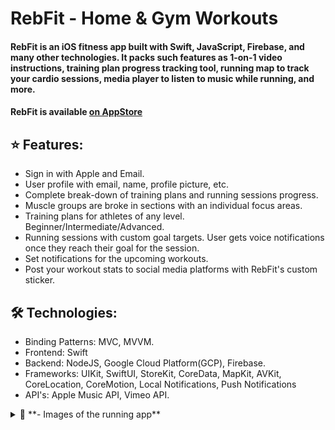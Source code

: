 # RebFit - Home & Gym Workouts

#### RebFit is an iOS fitness app built with Swift, JavaScript, Firebase, and many other technologies. It packs such features as 1-on-1 video instructions, training plan progress tracking tool, running map to track your cardio sessions, media player to listen to music while running, and more.

#### RebFit is available [on AppStore](https://apps.apple.com/us/app/rebfit-home-gym-workouts/id6443868811)

## ⭐️ Features:

* Sign in with Apple and Email.
* User profile with email, name, profile picture, etc.
* Complete break-down of training plans and running sessions progress.
* Muscle groups are broke in sections with an individual focus areas.
* Training plans for athletes of any level. Beginner/Intermediate/Advanced.
* Running sessions with custom goal targets. User gets voice notifications once they reach their goal for the session.
* Set notifications for the upcoming workouts.
* Post your workout stats to social media platforms with RebFit's custom sticker.

## 🛠️ Technologies:

* Binding Patterns: MVC, MVVM.
* Frontend: Swift
* Backend: NodeJS, Google Cloud Platform(GCP), Firebase.
* Frameworks: UIKit, SwiftUI, StoreKit, CoreData, MapKit, AVKit, CoreLocation, CoreMotion, Local Notifications, Push Notifications
* API's: Apple Music API, Vimeo API.

<details>
<summary>📸 **- Images of the running app**</summary>

### Training Plans as well as all the information in text-format are stored on Google Firebase and are accessed through a JavaScript Backend. Users are given 3 types of training plans: 1. Build Muscle, 2. Lose Weight, 3. General Plans. For users who wants to test the app there are a dozen of free workouts.

![First Page Device](https://user-images.githubusercontent.com/36818367/207736014-bfef936e-a89f-4115-a786-71697d93c250.jpg)

### When pressing on training plan the overview popsup, presenting user plans stats (location, type, level), recomendations on diet, and break down of each workout.

![Second Page Device](https://user-images.githubusercontent.com/36818367/207736809-8cbd0a95-3a74-48c7-8630-eddf645f94da.jpg)

### RebFit also packs a huge library of 190+ exercises with 1-on-1 video explanation, as well as professional tips.

![Third Page Device](https://user-images.githubusercontent.com/36818367/207736917-73c2edf6-0bd4-4be7-a24a-2469b3d6ba6c.jpg)

### The running section lets users record their cardio sessions, and then provides a detailed data on their session.

![Fourth Page Device](https://user-images.githubusercontent.com/36818367/207737122-6dbf2b3e-293e-4634-80fe-19769417bd58.jpg)

### Users can track their results from built-in calendar, that represents their progress on current training plan.

![Fifth Page Device](https://user-images.githubusercontent.com/36818367/207737287-c6d07f5f-a5d8-49fd-b1bb-06a8da5bd881.jpg)


## RebFit is available [on AppStore](https://apps.apple.com/us/app/rebfit-home-gym-workouts/id6443868811)
</details>




